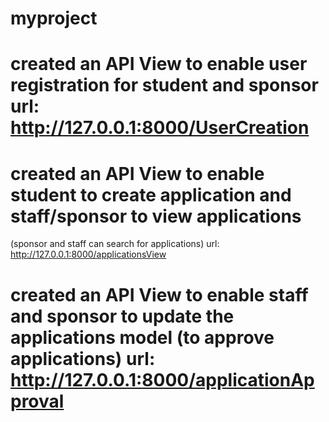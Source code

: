 # myproject

# created an API View to enable user registration for student and sponsor url: http://127.0.0.1:8000/UserCreation

# created an API View to enable student to create application and staff/sponsor to view applications
(sponsor and staff can search for applications) url: http://127.0.0.1:8000/applicationsView

# created an API View to enable staff and sponsor to update the applications model (to approve applications) url: http://127.0.0.1:8000/applicationApproval
